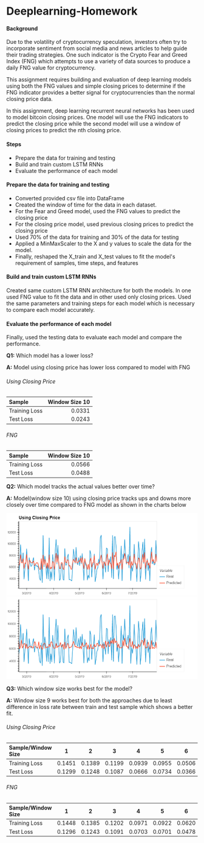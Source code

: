 # Deeplearning-Homework

#### Background

Due to the volatility of cryptocurrency speculation, investors often try to incorporate sentiment from social media and news articles to help guide their trading strategies. One such indicator is the Crypto Fear and Greed Index (FNG) which attempts to use a variety of data sources to produce a daily FNG value for cryptocurrency. 

This assignment requires building and evaluation of deep learning models using both the FNG values and simple closing prices to determine if the FNG indicator provides a better signal for cryptocurrencies than the normal closing price data.

In this assignment, deep learning recurrent neural networks has been used to model bitcoin closing prices. One model will use the FNG indicators to predict the closing price while the second model will use a window of closing prices to predict the nth closing price.

#### Steps

- Prepare the data for training and testing
- Build and train custom LSTM RNNs
- Evaluate the performance of each model

#### Prepare the data for training and testing
- Converted provided csv file into DataFrame
- Created the window of time for the data in each dataset.
- For the Fear and Greed model, used the FNG values to predict the closing price
- For the closing price model, used previous closing prices to predict the closing price
- Used 70% of the data for training and 30% of the data for testing
- Applied a MinMaxScaler to the X and y values to scale the data for the model.
- Finally, reshaped the X_train and X_test values to fit the model's requirement of samples, time steps, and features

#### Build and train custom LSTM RNNs

Created same custom LSTM RNN architecture for both the models. In one used FNG value to fit the data and in other used only closing prices.
Used the same parameters and training steps for each model which is necessary to compare each model accurately.

#### Evaluate the performance of each model

Finally, used the testing data to evaluate each model and compare the performance.

**Q1:** Which model has a lower loss?

**A:** Model using closing price has lower loss compared to model with FNG 

###### Using Closing Price

| Sample|Window Size 10|
|:------------|-:|
|Training Loss|0.0331|   
|Test Loss    |0.0243|

###### FNG

| Sample| Window Size 10|
|:------------|-:|
|Training Loss|0.0566|  
|Test Loss    |0.0488|

**Q2:** Which model tracks the actual values better over time?

**A:** Model(window size 10) using closing price tracks ups and downs more closely over time compared to FNG model as shown in the charts below

![Window10_cp](Window10_cp.png)
![Window10_fng](Window10_fng.png)

 **Q3:** Which window size works best for the model?

**A:** Window size 9 works best for both the approaches due to least difference in loss rate between train and test sample which shows a better fit. 

###### Using Closing Price

| Sample/Window Size | 1 | 2 | 3 | 4 | 5 | 6 | 7 | 8 | 9 |10|
|:------------|:-:|:-:|:-:|:-:|:-:|:-:|:-:|:-:|:-:|-:|
|Training Loss|0.1451|0.1389|0.1199|0.0939|0.0955|0.0506|0.0480|0.0399|0.0250|0.0331|   
|Test Loss    |0.1299|0.1248|0.1087|0.0666|0.0734|0.0366|0.0305|0.0320|0.0174|0.0243|

###### FNG

| Sample/Window Size | 1 | 2 | 3 | 4 | 5 | 6 | 7 | 8 | 9 |10|
|:------------|:-:|:-:|:-:|:-:|:-:|:-:|:-:|:-:|:-:|-:|
|Training Loss|0.1448|0.1385|0.1202|0.0971|0.0922|0.0620|0.0616|0.0577|0.0541|0.0566|  
|Test Loss    |0.1296|0.1243|0.1091|0.0703|0.0701|0.0478|0.0446|0.0506|0.0484|0.0488|


